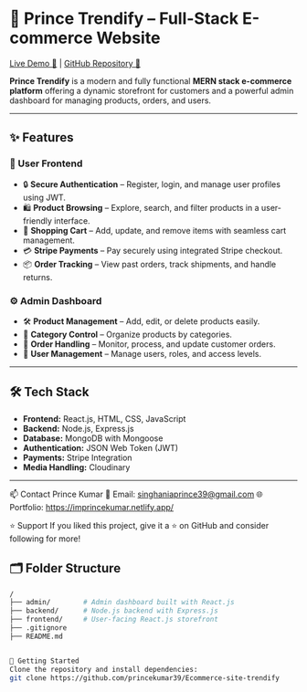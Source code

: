 # 🛒 Prince Trendify – Full-Stack E-commerce Website

[Live Demo 🚀](https://prince-trendify.netlify.app/) | [GitHub Repository 📂](https://github.com/princekumar39/Ecommerce-site-trendify)

**Prince Trendify** is a modern and fully functional **MERN stack e-commerce platform** offering a dynamic storefront for customers and a powerful admin dashboard for managing products, orders, and users.

---

## ✨ Features

### 🌟 User Frontend

- 🔒 **Secure Authentication** – Register, login, and manage user profiles using JWT.
- 🛍️ **Product Browsing** – Explore, search, and filter products in a user-friendly interface.
- 🛒 **Shopping Cart** – Add, update, and remove items with seamless cart management.
- 💳 **Stripe Payments** – Pay securely using integrated Stripe checkout.
- 📦 **Order Tracking** – View past orders, track shipments, and handle returns.

### ⚙️ Admin Dashboard

- 🛠️ **Product Management** – Add, edit, or delete products easily.
- 📂 **Category Control** – Organize products by categories.
- 📑 **Order Handling** – Monitor, process, and update customer orders.
- 👥 **User Management** – Manage users, roles, and access levels.

---

## 🛠️ Tech Stack

- **Frontend:** React.js, HTML, CSS, JavaScript
- **Backend:** Node.js, Express.js
- **Database:** MongoDB with Mongoose
- **Authentication:** JSON Web Token (JWT)
- **Payments:** Stripe Integration
- **Media Handling:** Cloudinary

---
📫 Contact
Prince Kumar
📧 Email: singhaniaprince39@gmail.com
🌐 Portfolio: https://imprincekumar.netlify.app/

⭐ Support
If you liked this project, give it a ⭐ on GitHub and consider following for more!
## 🗂️ Folder Structure

```bash
/
├── admin/        # Admin dashboard built with React.js
├── backend/      # Node.js backend with Express.js
├── frontend/     # User-facing React.js storefront
├── .gitignore
├── README.md


🚀 Getting Started
Clone the repository and install dependencies:
git clone https://github.com/princekumar39/Ecommerce-site-trendify


